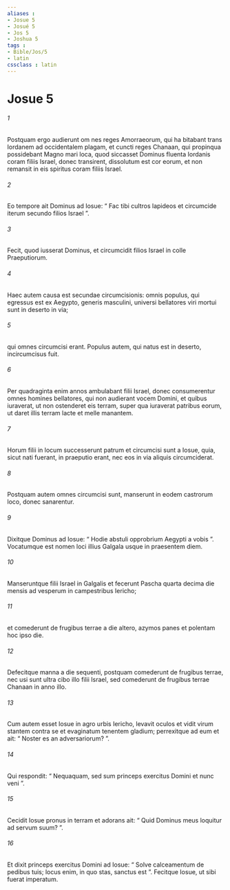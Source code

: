 ```yaml
---
aliases : 
- Josue 5
- Josué 5
- Jos 5
- Joshua 5
tags : 
- Bible/Jos/5
- latin
cssclass : latin
---
```


# Josue 5

###### 1
Postquam ergo audierunt om nes reges Amorraeorum, qui ha bitabant trans Iordanem ad occidentalem plagam, et cuncti reges Chanaan, qui propinqua possidebant Magno mari loca, quod siccasset Dominus fluenta Iordanis coram filiis Israel, donec transirent, dissolutum est cor eorum, et non remansit in eis spiritus coram filiis Israel.
###### 2
Eo tempore ait Dominus ad Iosue: “ Fac tibi cultros lapideos et circumcide iterum secundo filios Israel ”. 
###### 3
Fecit, quod iusserat Dominus, et circumcidit filios Israel in colle Praeputiorum.
###### 4
Haec autem causa est secundae circumcisionis: omnis populus, qui egressus est ex Aegypto, generis masculini, universi bellatores viri mortui sunt in deserto in via; 
###### 5
qui omnes circumcisi erant. Populus autem, qui natus est in deserto, incircumcisus fuit. 
###### 6
Per quadraginta enim annos ambulabant filii Israel, donec consumerentur omnes homines bellatores, qui non audierant vocem Domini, et quibus iuraverat, ut non ostenderet eis terram, super qua iuraverat patribus eorum, ut daret illis terram lacte et melle manantem. 
###### 7
Horum filii in locum successerunt patrum et circumcisi sunt a Iosue, quia, sicut nati fuerant, in praeputio erant, nec eos in via aliquis circumciderat. 
###### 8
Postquam autem omnes circumcisi sunt, manserunt in eodem castrorum loco, donec sanarentur. 
###### 9
Dixitque Dominus ad Iosue: “ Hodie abstuli opprobrium Aegypti a vobis ”. Vocatumque est nomen loci illius Galgala usque in praesentem diem.
###### 10
Manseruntque filii Israel in Galgalis et fecerunt Pascha quarta decima die mensis ad vesperum in campestribus Iericho; 
###### 11
et comederunt de frugibus terrae a die altero, azymos panes et polentam hoc ipso die. 
###### 12
Defecitque manna a die sequenti, postquam comederunt de frugibus terrae, nec usi sunt ultra cibo illo filii Israel, sed comederunt de frugibus terrae Chanaan in anno illo.
###### 13
Cum autem esset Iosue in agro urbis Iericho, levavit oculos et vidit virum stantem contra se et evaginatum tenentem gladium; perrexitque ad eum et ait: “ Noster es an adversariorum? ”. 
###### 14
Qui respondit: “ Nequaquam, sed sum princeps exercitus Domini et nunc veni ”. 
###### 15
Cecidit Iosue pronus in terram et adorans ait: “ Quid Dominus meus loquitur ad servum suum? ”. 
###### 16
Et dixit princeps exercitus Domini ad Iosue: “ Solve calceamentum de pedibus tuis; locus enim, in quo stas, sanctus est ”. Fecitque Iosue, ut sibi fuerat imperatum.
